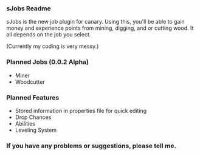 ### sJobs Readme ###

sJobs is the new job plugin for canary. Using this, you'll be able to gain money and experience points from mining, digging, and or cutting wood. It all depends on the job you select. 

(Currently my coding is very messy.)

### Planned Jobs (0.0.2 Alpha) ###

* Miner
* Woodcutter

### Planned Features ###

* Stored information in properties file for quick editing
* Drop Chances
* Abilities
* Leveling System

### If you have any problems or suggestions, please tell me. ###